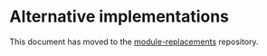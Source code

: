 # Alternative implementations

This document has moved to the
[module-replacements](https://github.com/es-tooling/module-replacements)
repository.
